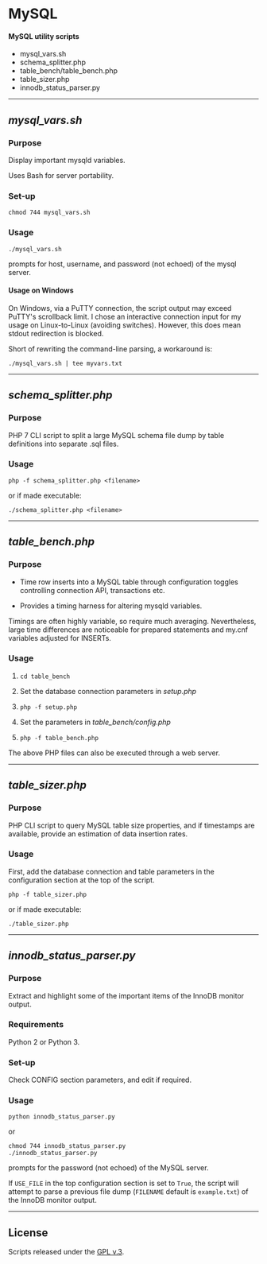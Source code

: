 
# MySQL

#### MySQL utility scripts


+ mysql\_vars.sh
+ schema\_splitter.php
+ table\_bench/table\_bench.php
+ table\_sizer.php
+ innodb\_status\_parser.py


---


## *mysql_vars.sh*


### Purpose

Display important mysqld variables.

Uses Bash for server portability.


### Set-up

    chmod 744 mysql_vars.sh


### Usage

    ./mysql_vars.sh

prompts for host, username, and password (not echoed) of the mysql server.


#### Usage on Windows

On Windows, via a PuTTY connection, the script output may exceed PuTTY's scrollback limit. I chose an interactive connection input for my usage on Linux-to-Linux (avoiding switches). However, this does mean stdout redirection is blocked.

Short of rewriting the command-line parsing, a workaround is:

    ./mysql_vars.sh | tee myvars.txt


---


## *schema_splitter.php*


### Purpose

PHP 7 CLI script to split a large MySQL schema file dump by table definitions into separate .sql files.


### Usage

    php -f schema_splitter.php <filename>

or if made executable:

    ./schema_splitter.php <filename>


---


## *table_bench.php*


### Purpose

+ Time row inserts into a MySQL table through configuration toggles controlling connection API, transactions etc.

+ Provides a timing harness for altering mysqld variables.

Timings are often highly variable, so require much averaging. Nevertheless, large time differences are noticeable for prepared statements and my.cnf variables adjusted for INSERTs.


### Usage

1. `cd table_bench`

2. Set the database connection parameters in *setup.php*

3. `php -f setup.php`

4. Set the parameters in *table_bench/config.php*

5. `php -f table_bench.php`

The above PHP files can also be executed through a web server.


---


## *table_sizer.php*


### Purpose

PHP CLI script to query MySQL table size properties, and if timestamps are available, provide an estimation of data insertion rates.


### Usage

First, add the database connection and table parameters in the configuration section at the top of the script.

    php -f table_sizer.php

or if made executable:

    ./table_sizer.php


---


## *innodb_status_parser.py*


### Purpose

Extract and highlight some of the important items of the InnoDB monitor output.


### Requirements

Python 2 or Python 3.


### Set-up

Check CONFIG section parameters, and edit if required.


### Usage

    python innodb_status_parser.py

or

    chmod 744 innodb_status_parser.py
    ./innodb_status_parser.py

prompts for the password (not echoed) of the MySQL server.

If `USE_FILE` in the top configuration section is set to `True`, the script will attempt to parse a previous file dump (`FILENAME` default is `example.txt`) of the InnoDB monitor output.


---


## License

Scripts released under the [GPL v.3](https://www.gnu.org/licenses/gpl-3.0.html).
